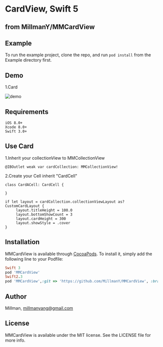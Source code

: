 # CardView, Swift 5

## from MillmanY/MMCardView


## Example

To run the example project, clone the repo, and run `pod install` from the Example directory first.

## Demo
1.Card

![demo](https://github.com/MillmanY/MMCardView/blob/master/demo.gif)


## Requirements

    iOS 8.0+
    Xcode 8.0+
    Swift 3.0+
## Use Card
1.Inherit your collectionView to MMCollectionView
       
    @IBOutlet weak var cardCollection: MMCollectionView!
    
2.Create your Cell inherit "CardCell"

    class CardACell: CardCell {

    }

    if let layout = cardCollection.collectionViewLayout as? CustomCardLayout {
         layout.titleHeight = 100.0
         layout.bottomShowCount = 3
         layout.cardHeight = 300
         layout.showStyle = .cover
    }
## Installation

MMCardView is available through [CocoaPods](http://cocoapods.org). To install
it, simply add the following line to your Podfile:

```ruby
Swift 3
pod 'MMCardView'
Swift2.3
pod 'MMCardView',:git => 'https://github.com/MillmanY/MMCardView', :branch => ‘Swift2’

```

## Author

Millman, millmanyang@gmail.com

## License

MMCardView is available under the MIT license. See the LICENSE file for more info.
